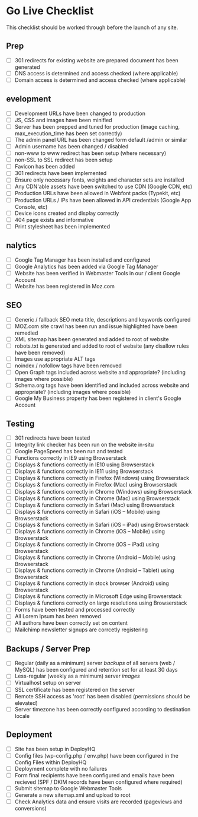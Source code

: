 # Go Live Checklist

This checklist should be worked through before the launch of any site.

## Prep
- [ ] 301 redirects for existing website are prepared document has been generated
- [ ] DNS access is determined and access checked (where applicable)
- [ ] Domain access is determined and access checked (where applicable)

## evelopment
- [ ] Development URLs have been changed to production
- [ ] JS, CSS and images have been minified
- [ ] Server has been prepped and tuned for production (image caching, max_execution_time has been set correctly)
- [ ] The admin panel URL has been changed form default /admin or similar
- [ ] Admin username has been changed / disabled
- [ ] non-www to www redirect has been setup (where necessary)
- [ ] non-SSL to SSL redirect has been setup
- [ ] Favicon has been added
- [ ] 301 redirects have been implemented
- [ ] Ensure only necessary fonts, weights and character sets are installed
- [ ] Any CDN'able assets have been switched to use CDN (Google CDN, etc)
- [ ] Production URLs have been allowed in Webfont packs (Typekit, etc)
- [ ] Production URLs / IPs have been allowed in API credentials (Google App Console, etc)
- [ ] Device icons created and display correctly
- [ ] 404 page exists and informative
- [ ] Print stylesheet has been implemented

## nalytics
- [ ] Google Tag Manager has been installed and configured
- [ ] Google Analytics has been added via Google Tag Manager
- [ ] Website has been verified in Webmaster Tools in our / client Google Account
- [ ] Website has been registered in Moz.com

## SEO
- [ ] Generic / fallback SEO meta title, descriptions and keywords configured
- [ ] MOZ.com site crawl has been run and issue highlighted have been remedied
- [ ] XML sitemap has been generated and added to root of website
- [ ] robots.txt is generated and added to root of website (any disallow rules have been removed)
- [ ] Images use appropriate ALT tags
- [ ] noindex / nofollow tags have been removed
- [ ] Open Graph tags included across website and appropriate? (including images where possible)
- [ ] Schema.org tags have been identified and included across website and appropriate? (including images where possible)
- [ ] Google My Business property has been registered in client's Google Account

## Testing
- [ ] 301 redirects have been tested
- [ ] Integrity link checker has been run on the website in-situ
- [ ] Google PageSpeed has been run and tested
- [ ] Functions correctly in IE9 using Browserstack
- [ ] Displays & functions correctly in IE10 using Browserstack
- [ ] Displays & functions correctly in IE11 using Browserstack
- [ ] Displays & functions correctly in Firefox (Windows) using Browserstack
- [ ] Displays & functions correctly in Firefox (Mac) using Browserstack
- [ ] Displays & functions correctly in Chrome (Windows) using Browserstack
- [ ] Displays & functions correctly in Chrome (Mac) using Browserstack
- [ ] Displays & functions correctly in Safari (Mac) using Browserstack
- [ ] Displays & functions correctly in Safari (iOS – Mobile) using Browserstack
- [ ] Displays & functions correctly in Safari (iOS – iPad) using Browserstack
- [ ] Displays & functions correctly in Chrome (iOS – Mobile) using Browserstack
- [ ] Displays & functions correctly in Chrome (iOS – iPad) using Browserstack
- [ ] Displays & functions correctly in Chrome (Android – Mobile) using Browserstack
- [ ] Displays & functions correctly in Chrome (Android – Tablet) using Browserstack
- [ ] Displays & functions correctly in stock browser (Android) using Browserstack
- [ ] Displays & functions correctly in Microsoft Edge using Browserstack
- [ ] Displays & functions correctly on large resolutions using Browserstack
- [ ] Forms have been tested and processed correctly
- [ ] All Lorem Ipsum has been removed
- [ ] All authors have been correctly set on content
- [ ] Mailchimp newsletter signups are corrcetly registering

## Backups / Server Prep
- [ ] Regular (daily as a minimum) server *backups* of all servers (web / MySQL) has been configured and retention set for at least 30 days
- [ ] Less-regular (weekly as a minimum) server *images*
- [ ] Virtualhost setup on server
- [ ] SSL certificate has been registered on the server
- [ ] Remote SSH access as 'root' has been disabled (permissions should be elevated)
- [ ] Server timezone has been correctly configured according to destination locale
 
## Deployment
- [ ] Site has been setup in DeployHQ
- [ ] Config files (wp-config.php / env.php) have been configured in the Config Files within DeployHQ
- [ ] Deployment complete with no failures
- [ ] Form final recipients have been configured and emails have been recieved (SPF / DKIM records have been configured where required)
- [ ] Submit sitemap to Google Webmaster Tools
- [ ] Generate a new sitemap.xml and upload to root
- [ ] Check Analytics data and ensure visits are recorded (pageviews and conversions)